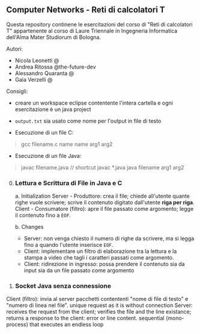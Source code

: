 ## Computer Networks - Reti di calcolatori T
Questa repository continene le esercitazioni del corso di "Reti di calcolatori T" appartenente al corso di Laure Triennale in Ingegneria Informatica dell'Alma Mater Studiorum di Bologna.

Autori:
 - Nicola Leonetti @
 - Andrea Ritossa @the-future-dev
 - Alessandro Quaranta @
 - Gaia Verzelli @

Consigli:
 - creare un workspace eclipse contentente l'intera cartella e ogni esercitazione è un java project
 - `output.txt` sia usato come nome per l'output in file di testo

- Esecuzione di un file C:
> gcc filename.c name
> name arg1 arg2

- Esecuzione di un file Java:
> javac filename.java       // shortcut javac *.java
> java filename arg1 arg2

0. ### Lettura e Scrittura di File in Java e C
    a. Initialization
    Server - Produttore: crea il file; chiede all'utente quante righe vuole scrivere; scrive il contenuto digitato dall'utente **riga per riga**.
    Client - Consumatore (filtro): apre il file passato come argomento; legge il contenuto fino a `EOF`.

    b. Changes
    - Server: non venga chiesto il numero di righe da scrivere, ma si legga fino a quando l'utente inserisce `EOF`.
    - Client: implementare un filtro di elaborazione tra la lettura e la stampa a video che tagli i caratteri passati come argomento.
    - Client: ridirezione in ingresso:
        possa prendere il contenuto sia da input
        sia da un file passato come argomento

1. ### Socket Java senza connessione
Client (filtro): invia al server pacchetti contententi "nome di file di testo" e "numero di linea nel file".
    unique request as it is without connection
Server: receives the request from the client; verifies the file and the line existance; returns a response to the client: error or line content.
    sequential (mono-process) that executes an endless loop
